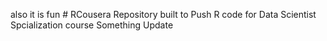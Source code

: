 also it is fun # RCousera
Repository built to Push R code for Data Scientist Spcialization course
Something Update
